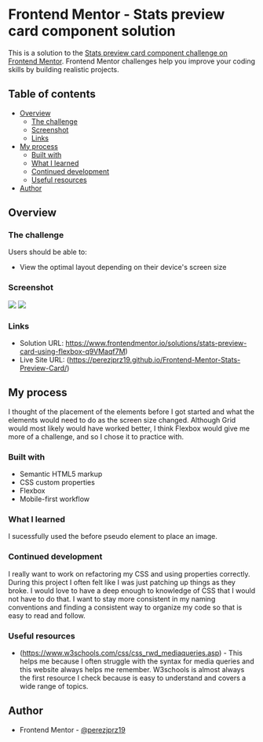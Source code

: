 # Frontend Mentor - Stats preview card component solution

This is a solution to the [Stats preview card component challenge on Frontend Mentor](https://www.frontendmentor.io/challenges/stats-preview-card-component-8JqbgoU62). Frontend Mentor challenges help you improve your coding skills by building realistic projects.

## Table of contents

- [Overview](#overview)
  - [The challenge](#the-challenge)
  - [Screenshot](#screenshot)
  - [Links](#links)
- [My process](#my-process)
  - [Built with](#built-with)
  - [What I learned](#what-i-learned)
  - [Continued development](#continued-development)
  - [Useful resources](#useful-resources)
- [Author](#author)


## Overview

### The challenge

Users should be able to:

- View the optimal layout depending on their device's screen size

### Screenshot

![](./mobile-version.png)
![](./desktop-version.png)

### Links

- Solution URL: https://www.frontendmentor.io/solutions/stats-preview-card-using-flexbox-q9VMaqf7M)
- Live Site URL: (https://perezjprz19.github.io/Frontend-Mentor-Stats-Preview-Card/)

## My process
I thought of the placement of the elements before I got started and what the elements would need to do as the screen size changed.
Although Grid would most likely would have worked better, I think Flexbox would give me more of a challenge, and so I chose it to practice with.

### Built with

- Semantic HTML5 markup
- CSS custom properties
- Flexbox
- Mobile-first workflow

### What I learned

I sucessfully used the before pseudo element to place an image.


### Continued development

I really want to work on refactoring my CSS and using properties correctly. During this project I often felt like I was just patching up things as they broke. I would love to have a deep enough to knowledge of CSS that I would not have to do that. I want to stay more consistent in my naming conventions and finding a consistent way to organize my code so that is easy to read and follow.

### Useful resources

- (https://www.w3schools.com/css/css_rwd_mediaqueries.asp) - This helps me because I often struggle with the syntax for media queries and this website always helps me remember. W3schools is almost always the first resource I check because is easy to understand and covers a wide range of topics.


## Author

- Frontend Mentor - [@perezjprz19](https://www.frontendmentor.io/profile/perezjprz19)
